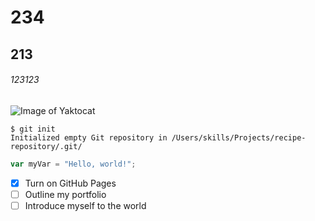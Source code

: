 # 234
## 213
###### 123123

![Image of Yaktocat](https://octodex.github.com/images/yaktocat.png)
```
$ git init
Initialized empty Git repository in /Users/skills/Projects/recipe-repository/.git/
```
``` javascript
var myVar = "Hello, world!";
```
- [x] Turn on GitHub Pages
- [ ] Outline my portfolio
- [ ] Introduce myself to the world

